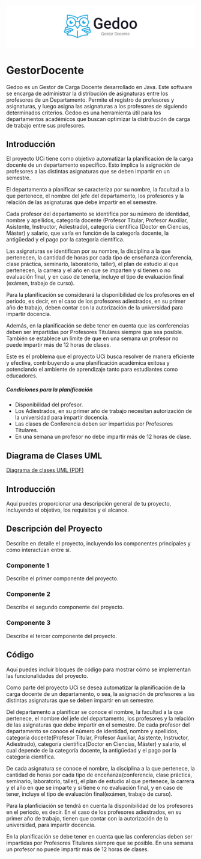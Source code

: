 ![Gedoo-Banner](Godoo_brand_banner.png)
# GestorDocente
Gedoo es un Gestor de Carga Docente desarrollado en Java. Este software se encarga de administrar la distribución de asignaturas entre los profesores de un Departamento. 
Permite el registro de profesores y asignaturas, y luego asigna las asignaturas a los profesores de siguiendo determinados criterios. 
Gedoo es una herramienta útil para los departamentos académicos que buscan optimizar la distribución de carga de trabajo entre sus profesores.

## Introducción
El proyecto UCi tiene como objetivo automatizar la planificación de la carga docente de un departamento específico. Esto implica la asignación de profesores a las distintas asignaturas que se deben impartir en un semestre.

El departamento a planificar se caracteriza por su nombre, la facultad a la que pertenece, el nombre del jefe del departamento, los profesores y la relación de las asignaturas que debe impartir en el semestre.

Cada profesor del departamento se identifica por su número de identidad, nombre y apellidos, categoría docente (Profesor Titular, Profesor Auxiliar, Asistente, Instructor, Adiestrado), categoría científica (Doctor en Ciencias, Máster) y salario, que varía en función de la categoría docente, la antigüedad y el pago por la categoría científica.

Las asignaturas se identifican por su nombre, la disciplina a la que pertenecen, la cantidad de horas por cada tipo de enseñanza (conferencia, clase práctica, seminario, laboratorio, taller), el plan de estudio al que pertenecen, la carrera y el año en que se imparten y si tienen o no evaluación final, y en caso de tenerla, incluye el tipo de evaluación final (exámen, trabajo de curso).

Para la planificación se considerará la disponibilidad de los profesores en el periodo, es decir, en el caso de los profesores adiestrados, en su primer año de trabajo, deben contar con la autorización de la universidad para impartir docencia.

Además, en la planificación se debe tener en cuenta que las conferencias deben ser impartidas por Profesores Titulares siempre que sea posible. También se establece un límite de que en una semana un profesor no puede impartir más de 12 horas de clases.

Este es el problema que el proyecto UCi busca resolver de manera eficiente y efectiva, contribuyendo a una planificación académica exitosa y potenciando el ambiente de aprendizaje tanto para estudiantes como educadores.

##### Condiciones para la planificación
* Disponibilidad del profesor.
* Los Adiestrados, en su primer año de trabajo necesitan autorización de la universidad para impartir docencia.
* Las clases de Conferencia deben ser impartidas por Profesores Titulares.
* En una semana un profesor no debe impartir más de 12 horas de clase.

## Diagrama de Clases UML

[Diagrama de clases UML (PDF)](diagrama-clases-UML.pdf)

## Introducción

Aquí puedes proporcionar una descripción general de tu proyecto, incluyendo el objetivo, los requisitos y el alcance.

## Descripción del Proyecto

Describe en detalle el proyecto, incluyendo los componentes principales y cómo interactúan entre sí.

### Componente 1

Describe el primer componente del proyecto.

### Componente 2

Describe el segundo componente del proyecto.

### Componente 3

Describe el tercer componente del proyecto.

## Código

Aquí puedes incluir bloques de código para mostrar cómo se implementan las funcionalidades del proyecto.





Como parte del proyecto UCi se desea automatizar la planificación de la carga docente de un departamento, o sea, 
la asignación de profesores a las distintas asignaturas que se deben impartir en un semestre.

Del departamento a planificar se conoce el nombre, la facultad a la que pertenece, el nombre del jefe del departamento, los profesores y la relación de las asignaturas que debe impartir en el semestre.
De cada profesor del departamento se conoce el número de identidad, nombre y apellidos, categoría docente(Profesor Titular, Profesor Auxiliar, Asistente, Instructor, Adiestrado), categoría científica(Doctor en Ciencias, Máster) 
y salario, el cual depende de la categoría docente, la antigüedad y el pago por la categoría científica.

De cada asignatura se conoce el nombre, la disciplina a la que pertenece, la cantidad de horas por cada tipo de enceñanza(conferencia, clase práctica, seminario, laboratorio, taller),
el plan de estudio al que pertenece, la carrera y el año en que se imparte y si tiene o no evaluación final, y en caso de tener, incluye el tipo de evaluación final(exámen, trabajo de curso).

Para la planficiación se tendrá en cuenta la disponibilidad de los profesores en el periodo, es decir. En el caso de los profesores adiestrados, en su primer año de trabajo, tienen que contar con la autorización de la universidad, para impartir docencia.

En la planificación se debe tener en cuenta que las conferencias deben ser impartidas por Profesores Titulares siempre que se posible.
En una semana un profesor no puede impartir más de 12 horas de clases.